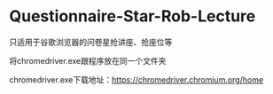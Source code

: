 # Questionnaire-Star-Rob-Lecture
只适用于谷歌浏览器的问卷星抢讲座、抢座位等

将chromedriver.exe跟程序放在同一个文件夹

chromedriver.exe下载地址：https://chromedriver.chromium.org/home

